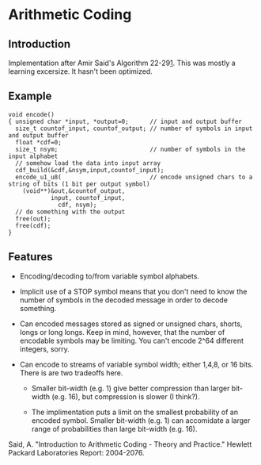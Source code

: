 # Arithmetic Coding

## Introduction

Implementation after Amir Said's Algorithm 22-29[1].  This was mostly a
learning excersize.  It hasn't been optimized.

## Example

```
void encode()
{ unsigned char *input, *output=0;      // input and output buffer
  size_t countof_input, countof_output; // number of symbols in input and output buffer
  float *cdf=0;
  size_t nsym;                          // number of symbols in the input alphabet
  // somehow load the data into input array
  cdf_build(&cdf,&nsym,input,countof_input);
  encode_u1_u8(                         // encode unsigned chars to a string of bits (1 bit per output symbol)
    (void**)&out,&countof_output,
            input, countof_input,
              cdf, nsym);
  // do something with the output
  free(out);
  free(cdf);
}
```

## Features

  - Encoding/decoding to/from variable symbol alphabets.

  - Implicit use of a STOP symbol means that you don't need to know the number of symbols in the decoded message in order
    to decode something.

  - Can encoded messages stored as signed or unsigned chars, shorts, longs or long longs.  Keep in mind, however, that the
    number of encodable symbols may be limiting.  You can't encode 2^64 different integers, sorry.

  - Can encode to streams of variable symbol width; either 1,4,8, or 16 bits.  There is are two tradeoffs here.

      - Smaller bit-width (e.g. 1) give better compression than larger bit-width (e.g. 16), but compression is slower (I think?).

      - The implimentation puts a limit on the smallest probability of an encoded symbol.  Smaller bit-width (e.g. 1) can accomidate
        a larger range of probabilities than large bit-width (e.g. 16).

[1]:  www.hpl.hp.com/techreports/2004/HPL-2004-76.pdf
      Said, A. "Introduction to Arithmetic Coding - Theory and Practice."
      Hewlett Packard Laboratories Report: 2004-2076.
      
